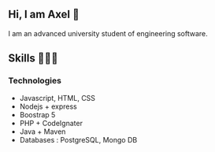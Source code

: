 ## Hi, I am Axel 👋
I am an advanced university student of engineering software. 

## Skills 👩🏾‍💻
### Technologies 
- Javascript, HTML, CSS
- Nodejs + express
- Boostrap 5
- PHP + CodeIgnater
- Java + Maven
- Databases : PostgreSQL, Mongo DB


